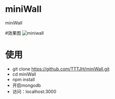 # miniWall
miniWall

#效果图
![miniwall](http://139.9.115.248/imgs/miniwall.gif)

# 使用
  * git clone https://github.com/TTTJH/miniWall.git
  * cd miniWall
  * npm install
  * 开启mongodb
  * 访问：localhost:3000
